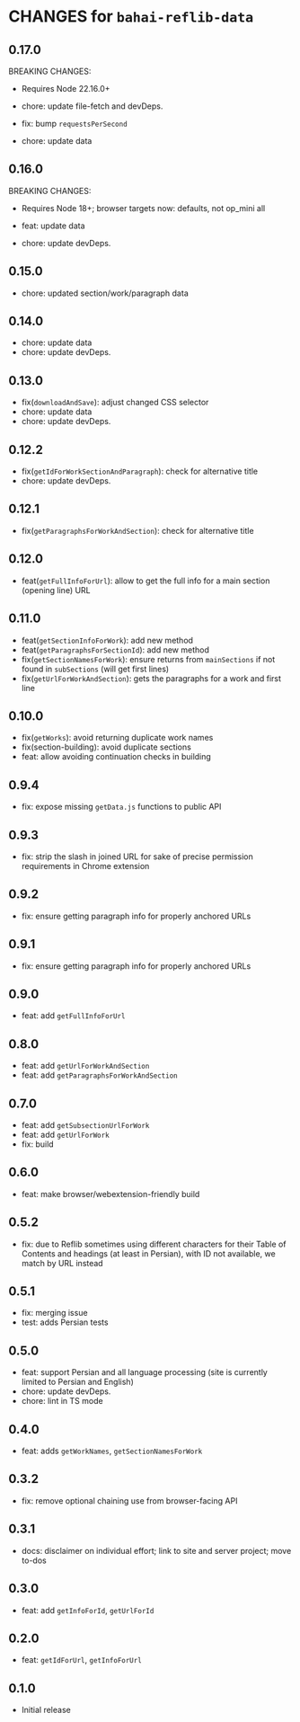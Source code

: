 # CHANGES for `bahai-reflib-data`

## 0.17.0

BREAKING CHANGES:
- Requires Node 22.16.0+

- chore: update file-fetch and devDeps.
- fix: bump `requestsPerSecond`
- chore: update data

## 0.16.0

BREAKING CHANGES:
- Requires Node 18+; browser targets now: defaults, not op_mini all

- feat: update data
- chore: update devDeps.

## 0.15.0

- chore: updated section/work/paragraph data

## 0.14.0

- chore: update data
- chore: update devDeps.

## 0.13.0

- fix(`downloadAndSave`): adjust changed CSS selector
- chore: update data
- chore: update devDeps.

## 0.12.2

- fix(`getIdForWorkSectionAndParagraph`): check for alternative title
- chore: update devDeps.

## 0.12.1

- fix(`getParagraphsForWorkAndSection`): check for alternative title

## 0.12.0

- feat(`getFullInfoForUrl`): allow to get the full info for a main section
  (opening line) URL

## 0.11.0

- feat(`getSectionInfoForWork`): add new method
- feat(`getParagraphsForSectionId`): add new method
- fix(`getSectionNamesForWork`): ensure returns from `mainSections` if not
  found in `subSections` (will get first lines)
- fix(`getUrlForWorkAndSection`): gets the paragraphs for a work and first line

## 0.10.0

- fix(`getWorks`): avoid returning duplicate work names
- fix(section-building): avoid duplicate sections
- feat: allow avoiding continuation checks in building

## 0.9.4

- fix: expose missing `getData.js` functions to public API

## 0.9.3

- fix: strip the slash in joined URL for sake of precise permission
  requirements in Chrome extension

## 0.9.2

- fix: ensure getting paragraph info for properly anchored URLs

## 0.9.1

- fix: ensure getting paragraph info for properly anchored URLs

## 0.9.0

- feat: add `getFullInfoForUrl`

## 0.8.0

- feat: add `getUrlForWorkAndSection`
- feat: add `getParagraphsForWorkAndSection`

## 0.7.0

- feat: add `getSubsectionUrlForWork`
- feat: add `getUrlForWork`
- fix: build

## 0.6.0

- feat: make browser/webextension-friendly build

## 0.5.2

- fix: due to Reflib sometimes using different characters for their
  Table of Contents and headings (at least in Persian), with ID not available,
  we match by URL instead

## 0.5.1

- fix: merging issue
- test: adds Persian tests

## 0.5.0

- feat: support Persian and all language processing (site is currently
    limited to Persian and English)
- chore: update devDeps.
- chore: lint in TS mode

## 0.4.0

- feat: adds `getWorkNames`, `getSectionNamesForWork`

## 0.3.2

- fix: remove optional chaining use from browser-facing API

## 0.3.1

- docs: disclaimer on individual effort; link to site and server project;
  move to-dos

## 0.3.0

- feat: add `getInfoForId`, `getUrlForId`

## 0.2.0

- feat: `getIdForUrl`, `getInfoForUrl`

## 0.1.0

- Initial release

